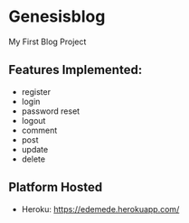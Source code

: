 # Genesisblog
My First Blog Project
## <b>Features Implemented:</b>
- register
- login
- password reset
- logout
- comment
- post
- update
- delete

## <b>Platform Hosted</b>
- Heroku:  https://edemede.herokuapp.com/
